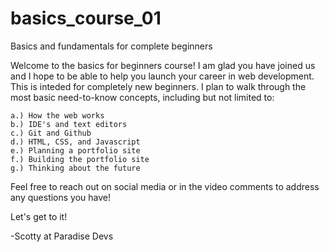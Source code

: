 # basics_course_01
Basics and fundamentals for complete beginners

Welcome to the basics for beginners course! I am glad you have joined us and I hope to be able to help you launch your career in web development. This is inteded for completely new beginners. I plan to walk through the most basic need-to-know concepts, including but not limited to:

    a.) How the web works
    b.) IDE's and text editors
    c.) Git and Github
    d.) HTML, CSS, and Javascript
    e.) Planning a portfolio site
    f.) Building the portfolio site
    g.) Thinking about the future

Feel free to reach out on social media or in the video comments to address any questions you have!

Let's get to it!

-Scotty at Paradise Devs